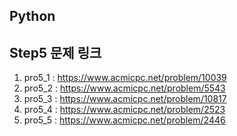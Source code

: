 ## Python
## Step5 문제 링크
1. pro5_1 : https://www.acmicpc.net/problem/10039
2. pro5_2 : https://www.acmicpc.net/problem/5543
3. pro5_3 : https://www.acmicpc.net/problem/10817
4. pro5_4 : https://www.acmicpc.net/problem/2523
5. pro5_5 : https://www.acmicpc.net/problem/2446
